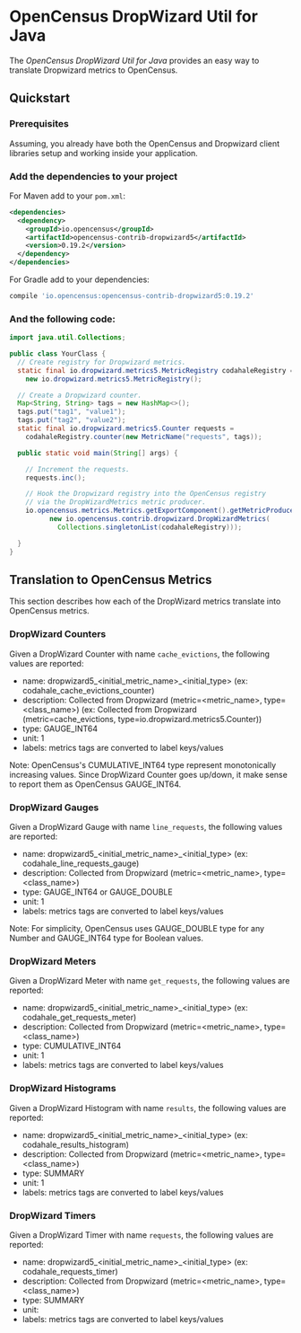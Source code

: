 # OpenCensus DropWizard Util for Java

The *OpenCensus DropWizard Util for Java* provides an easy way to translate Dropwizard metrics to
OpenCensus.

## Quickstart

### Prerequisites

Assuming, you already have both the OpenCensus and Dropwizard client libraries setup and working
inside your application.

### Add the dependencies to your project

For Maven add to your `pom.xml`:
```xml
<dependencies>
  <dependency>
    <groupId>io.opencensus</groupId>
    <artifactId>opencensus-contrib-dropwizard5</artifactId>
    <version>0.19.2</version>
  </dependency>
</dependencies>
```

For Gradle add to your dependencies:
```groovy
compile 'io.opencensus:opencensus-contrib-dropwizard5:0.19.2'
```

### And the following code:

```java
import java.util.Collections;

public class YourClass {
  // Create registry for Dropwizard metrics.
  static final io.dropwizard.metrics5.MetricRegistry codahaleRegistry =
    new io.dropwizard.metrics5.MetricRegistry();

  // Create a Dropwizard counter.
  Map<String, String> tags = new HashMap<>();
  tags.put("tag1", "value1");
  tags.put("tag2", "value2");
  static final io.dropwizard.metrics5.Counter requests =
    codahaleRegistry.counter(new MetricName("requests", tags));

  public static void main(String[] args) {

    // Increment the requests.
    requests.inc();

    // Hook the Dropwizard registry into the OpenCensus registry
    // via the DropWizardMetrics metric producer.
    io.opencensus.metrics.Metrics.getExportComponent().getMetricProducerManager().add(
          new io.opencensus.contrib.dropwizard.DropWizardMetrics(
            Collections.singletonList(codahaleRegistry)));

  }
}
```

## Translation to OpenCensus Metrics

This section describes how each of the DropWizard metrics translate into OpenCensus metrics.

### DropWizard Counters

Given a DropWizard Counter with name `cache_evictions`, the following values are reported:

* name: dropwizard5_<initial_metric_name>_<initial_type> (ex: codahale_cache_evictions_counter)
* description: Collected from Dropwizard (metric=<metric_name>, type=<class_name>)
(ex: Collected from Dropwizard (metric=cache_evictions, type=io.dropwizard.metrics5.Counter))
* type: GAUGE_INT64
* unit: 1
* labels: metrics tags are converted to label keys/values

Note: OpenCensus's CUMULATIVE_INT64 type represent monotonically increasing values. Since
DropWizard Counter goes up/down, it make sense to report them as OpenCensus GAUGE_INT64.

### DropWizard Gauges

Given a DropWizard Gauge with name `line_requests`, the following values are reported:

* name: dropwizard5_<initial_metric_name>_<initial_type> (ex: codahale_line_requests_gauge)
* description: Collected from Dropwizard (metric=<metric_name>, type=<class_name>)
* type: GAUGE_INT64 or GAUGE_DOUBLE
* unit: 1
* labels: metrics tags are converted to label keys/values


Note: For simplicity, OpenCensus uses GAUGE_DOUBLE type for any Number and GAUGE_INT64
type for Boolean values.

### DropWizard Meters

Given a DropWizard Meter with name `get_requests`, the following values are reported:

* name: dropwizard5_<initial_metric_name>_<initial_type> (ex: codahale_get_requests_meter)
* description: Collected from Dropwizard (metric=<metric_name>, type=<class_name>)
* type: CUMULATIVE_INT64
* unit: 1
* labels: metrics tags are converted to label keys/values


### DropWizard Histograms

Given a DropWizard Histogram with name `results`, the following values are reported:

* name: dropwizard5_<initial_metric_name>_<initial_type> (ex: codahale_results_histogram)
* description: Collected from Dropwizard (metric=<metric_name>, type=<class_name>)
* type: SUMMARY
* unit: 1
* labels: metrics tags are converted to label keys/values


### DropWizard Timers

Given a DropWizard Timer with name `requests`, the following values are reported:
* name: dropwizard5_<initial_metric_name>_<initial_type> (ex: codahale_requests_timer)
* description: Collected from Dropwizard (metric=<metric_name>, type=<class_name>)
* type: SUMMARY
* unit: 
* labels: metrics tags are converted to label keys/values

